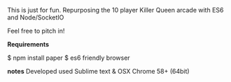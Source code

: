 This is just for fun. Repurposing the 10 player Killer Queen arcade with ES6 and Node/SocketIO

Feel free to pitch in!

**Requirements**

$ npm install paper
$ es6 friendly browser

**notes**
Developed used Sublime text & OSX Chrome 58+ (64bit)
